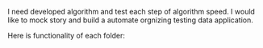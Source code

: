 I need developed algorithm and test each step of algorithm speed. I would like to mock story and build a automate orgnizing testing data application.<p>
<p>
Here is functionality of each folder:<p>
